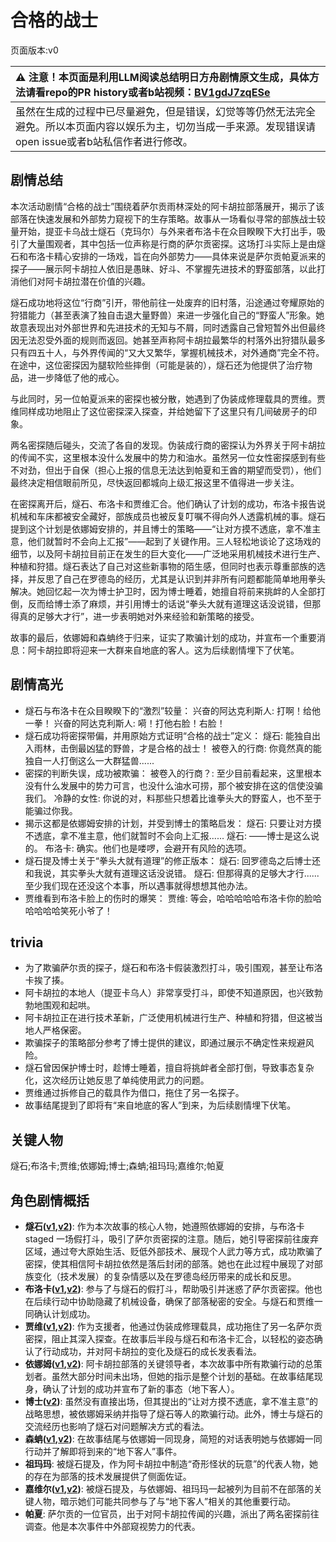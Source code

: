 # 合格的战士
页面版本:v0
 

| :warning: 注意！本页面是利用LLM阅读总结明日方舟剧情原文生成，具体方法请看repo的PR history或者b站视频：[BV1gdJ7zqESe](https://www.bilibili.com/video/BV1gdJ7zqESe/)         |
|:----------------------------|
| 虽然在生成的过程中已尽量避免，但是错误，幻觉等等仍然无法完全避免。所以本页面内容以娱乐为主，切勿当成一手来源。发现错误请open issue或者b站私信作者进行修改。|



## 剧情总结
本次活动剧情“合格的战士”围绕着萨尔贡雨林深处的阿卡胡拉部落展开，揭示了该部落在快速发展和外部势力窥视下的生存策略。故事从一场看似寻常的部族战士较量开始，提亚卡乌战士燧石（克玛尔）与外来者布洛卡在众目睽睽下大打出手，吸引了大量围观者，其中包括一位声称是行商的萨尔贡密探。这场打斗实际上是由燧石和布洛卡精心安排的一场戏，旨在向外部势力——具体来说是萨尔贡帕夏派来的探子——展示阿卡胡拉人依旧是愚昧、好斗、不掌握先进技术的野蛮部落，以此打消他们对阿卡胡拉潜在价值的兴趣。

燧石成功地将这位“行商”引开，带他前往一处废弃的旧村落，沿途通过夸耀原始的狩猎能力（甚至表演了独自击退大量野兽）来进一步强化自己的“野蛮人”形象。她故意表现出对外部世界和先进技术的无知与不屑，同时透露自己曾短暂外出但最终因无法忍受外面的规则而返回。她甚至声称阿卡胡拉最繁华的村落外出狩猎队最多只有四五十人，与外界传闻的“又大又繁华，掌握机械技术，对外通商”完全不符。在途中，这位密探因为腿软险些摔倒（可能是装的），燧石还为他提供了治疗物品，进一步降低了他的戒心。

与此同时，另一位帕夏派来的密探也被分散，她遇到了伪装成修理载具的贾维。贾维同样成功地阻止了这位密探深入探查，并给她留下了这里只有几间破房子的印象。

两名密探随后碰头，交流了各自的发现。伪装成行商的密探认为外界关于阿卡胡拉的传闻不实，这里根本没什么发展中的势力和油水。虽然另一位女性密探感到有些不对劲，但出于自保（担心上报的信息无法达到帕夏和王酋的期望而受罚），他们最终决定相信眼前所见，尽快返回都城向上级汇报这里不值得进一步关注。

在密探离开后，燧石、布洛卡和贾维汇合。他们确认了计划的成功，布洛卡报告说机械和车床都被安全藏好，部族成员也被反复叮嘱不得向外人透露机械的事。燧石提到这个计划是依娜姆安排的，并且博士的策略——“让对方摸不透底，拿不准主意，他们就暂时不会向上汇报”——起到了关键作用。三人轻松地谈论了这场戏的细节，以及阿卡胡拉目前正在发生的巨大变化——广泛地采用机械技术进行生产、种植和狩猎。燧石表达了自己对这些新事物的陌生感，但同时也表示尊重部族的选择，并反思了自己在罗德岛的经历，尤其是认识到并非所有问题都能简单地用拳头解决。她回忆起一次为博士护卫时，因为博士睡着，她擅自将前来挑衅的人全部打倒，反而给博士添了麻烦，并引用博士的话说“拳头大就有道理这话没说错，但那得真的足够大才行”，进一步表明她对外来经验和新策略的接受。

故事的最后，依娜姆和森蚺终于归来，证实了欺骗计划的成功，并宣布一个重要消息：阿卡胡拉即将迎来一大群来自地底的客人。这为后续剧情埋下了伏笔。
## 剧情高光
- 燧石与布洛卡在众目睽睽下的“激烈”较量：
  兴奋的阿达克利斯人: 打啊！给他一拳！
  兴奋的阿达克利斯人: 嗬！打他右脸！右脸！
- 燧石成功将密探带偏，并用原始方式证明“合格的战士”定义：
  燧石: 能独自出入雨林，击倒最凶猛的野兽，才是合格的战士！
  被卷入的行商: 你竟然真的能独自一人打倒这么一大群猛兽......
- 密探的判断失误，成功被欺骗：
  被卷入的行商？: 至少目前看起来，这里根本没有什么发展中的势力可言，也没什么油水可捞，那个被安排在这的信使没骗我们。
  冷静的女性: 你说的对，料那些只想着比谁拳头大的野蛮人，也不至于能骗过你我。
- 揭示这都是依娜姆安排的计划，并受到博士的策略启发：
  燧石: 只要让对方摸不透底，拿不准主意，他们就暂时不会向上汇报......
  燧石: ——博士是这么说的。
  布洛卡: 确实。他们也是喽啰，会避开有风险的选项。
- 燧石提及博士关于“拳头大就有道理”的修正版本：
  燧石: 回罗德岛之后博士还和我说，其实拳头大就有道理这话没说错。
  燧石: 但那得真的足够大才行......至少我们现在还没这个本事，所以遇事就得想想其他办法。
- 贾维看到布洛卡脸上的伤时的爆笑：
  贾维: 等会，哈哈哈哈哈布洛卡你的脸哈哈哈哈哈笑死小爷了！
## trivia
- 为了欺骗萨尔贡的探子，燧石和布洛卡假装激烈打斗，吸引围观，甚至让布洛卡挨了揍。
- 阿卡胡拉的本地人（提亚卡乌人）非常享受打斗，即使不知道原因，也兴致勃勃地围观和起哄。
- 阿卡胡拉正在进行技术革新，广泛使用机械进行生产、种植和狩猎，但这被当地人严格保密。
- 欺骗探子的策略部分参考了博士提供的建议，即通过展示不确定性来规避风险。
- 燧石曾因保护博士时，趁博士睡着，擅自将挑衅者全部打倒，导致事态复杂化，这次经历让她反思了单纯使用武力的问题。
- 贾维通过拆修自己的载具作为借口，拖住了另一名探子。
- 故事结尾提到了即将有“来自地底的客人”到来，为后续剧情埋下伏笔。
## 关键人物
燧石;布洛卡;贾维;依娜姆;博士;森蚺;祖玛玛;嘉维尔;帕夏
## 角色剧情概括
-   **燧石([v1](../chars/char_415_flint.md),[v2](../char_v3/char_415_flint.md))**: 作为本次故事的核心人物，她遵照依娜姆的安排，与布洛卡 staged 一场假打斗，吸引了萨尔贡密探的注意。随后，她引导密探前往废弃区域，通过夸大原始生活、贬低外部技术、展现个人武力等方式，成功欺骗了密探，使其相信阿卡胡拉依然是落后封闭的部落。她也在此过程中展现了对部族变化（技术发展）的复杂情感以及在罗德岛经历带来的成长和反思。
-   **布洛卡([v1](../chars/char_356_broca.md),[v2](../char_v3/char_356_broca.md))**: 参与了与燧石的假打斗，帮助吸引并迷惑了萨尔贡密探。他也在后续行动中协助隐藏了机械设备，确保了部落秘密的安全。与燧石和贾维一同确认计划成功。
-   **贾维([v1](../chars/char_349_chiave.md),[v2](../char_v3/char_349_chiave.md))**: 作为支援者，他通过伪装成修理载具，成功拖住了另一名萨尔贡密探，阻止其深入探查。在故事后半段与燧石和布洛卡汇合，以轻松的姿态确认了行动成功，并对阿卡胡拉的变化及燧石的成长发表看法。
-   **依娜姆([v1](../chars/extended_char_yi_na_mu.md),[v2](../char_v3/extended_char_yi_na_mu.md))**: 阿卡胡拉部落的关键领导者，本次故事中所有欺骗行动的总策划者。虽然大部分时间未出场，但她的指示是整个计划的基础。在故事结尾现身，确认了计划的成功并宣布了新的事态（地下客人）。
-   **博士([v2](../char_v3/extended_char_bo_shi.md))**: 虽然没有直接出场，但其提出的“让对方摸不透底，拿不准主意”的战略思想，被依娜姆采纳并指导了燧石等人的欺骗行动。此外，博士与燧石的交流经历也影响了燧石对问题解决方式的看法。
-   **森蚺([v1](../chars/char_416_zumama.md),[v2](../char_v3/char_416_zumama.md))**: 在故事结尾与依娜姆一同现身，简短的对话表明她与依娜姆一同行动并了解即将到来的“地下客人”事件。
-   **祖玛玛**: 被燧石提及，作为阿卡胡拉中制造“奇形怪状的玩意”的代表人物，她的存在为部落的技术发展提供了侧面佐证。
-   **嘉维尔([v1](../chars/char_187_ccheal.md),[v2](../char_v3/char_187_ccheal.md))**: 被燧石提及，与依娜姆、祖玛玛一起被列为目前不在部落的关键人物，暗示她们可能共同参与了与“地下客人”相关的其他重要行动。
-   **帕夏**: 萨尔贡的一位官员，出于对阿卡胡拉传闻的兴趣，派出了两名密探前往调查。他是本次事件中外部窥视势力的代表。